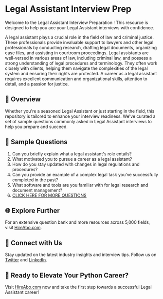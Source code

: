# Legal Assistant Interview Prep

Welcome to the Legal Assistant Interview Preparation ! This resource is designed to help you ace your Legal Assistant interviews with confidence.

A legal assistant plays a crucial role in the field of law and criminal justice. These professionals provide invaluable support to lawyers and other legal professionals by conducting research, drafting legal documents, organizing case files, and assisting in courtroom proceedings. Legal assistants are well-versed in various areas of law, including criminal law, and possess a strong understanding of legal procedures and terminology. They often work closely with clients, helping them navigate the complexities of the legal system and ensuring their rights are protected. A career as a legal assistant requires excellent communication and organizational skills, attention to detail, and a passion for justice.

## 🚀 Overview

Whether you're a seasoned Legal Assistant or just starting in the field, this repository is tailored to enhance your interview readiness. We've curated a set of sample questions commonly asked in Legal Assistant interviews to help you prepare and succeed.

## 📝 Sample Questions

1. Can you briefly explain what a legal assistant's role entails?
2. What motivated you to pursue a career as a legal assistant?
3. How do you stay updated with changes in legal regulations and procedures?
4. Can you provide an example of a complex legal task you've successfully completed in the past?
5. What software and tools are you familiar with for legal research and document management?
6. [CLICK HERE FOR MORE QUESTIONS](https://hireabo.com/job/9_0_42/Legal%20Assistant)

## 🌐 Explore Further

For an extensive question bank and more resources across 5,000 fields, visit [HireAbo.com](https://www.hireabo.com).

## 📱 Connect with Us

Stay updated on the latest industry insights and interview tips. Follow us on [Twitter](https://twitter.com/hireabo) and [LinkedIn](https://www.linkedin.com/in/hire-abo-3609972a8/).

## 🚀 Ready to Elevate Your Python Career?

Visit [HireAbo.com](https://www.hireabo.com) now and take the first step towards a successful Legal Assistant career!